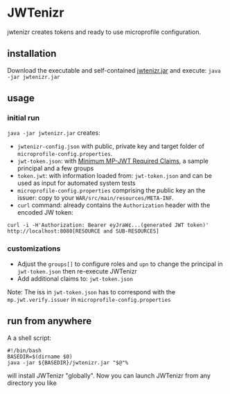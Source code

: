 # JWTenizr

jwtenizr creates tokens and ready to use microprofile configuration. 

## installation

Download the executable and self-contained [jwtenizr.jar](https://github.com/AdamBien/jwtenizr/releases) and execute:
`java -jar jwtenizr.jar`

## usage

### initial run

`java -jar jwtenizr.jar` creates:

- `jwtenizr-config.json` with public, private key and target folder of `microprofile-config.properties`. 
- `jwt-token.json`: with [Minimum MP-JWT Required Claims](https://www.eclipse.org/community/eclipse_newsletter/2017/september/article2.php), a sample principal and a few groups
- `token.jwt`: with information loaded from: `jwt-token.json` and can be used as input for automated  system tests
- `microprofile-config.properties` comprising the public key an the issuer: copy to your `WAR/src/main/resources/META-INF`. 
- `curl` command: already contains the `Authorization` header with the encoded JW token:

```curl -i -H'Authorization: Bearer eyJraW¢...(generated JWT token)' http://localhost:8080[RESOURCE and SUB-RESOURCES]```

### customizations

- Adjust the `groups[]` to configure roles and `upn` to change the principal in `jwt-token.json` then re-execute JWTenizr
- Add additional claims to: `jwt-token.json`

Note: The iss in `jwt-token.json` has to correspond with the `mp.jwt.verify.issuer` in `microprofile-config.properties`

## run from anywhere

A a shell script:

```shell
#!/bin/bash
BASEDIR=$(dirname $0)
java -jar ${BASEDIR}/jwtenizr.jar "$@"%
```

will install JWTenizr "globally". Now you can launch JWTenizr from any directory you like
